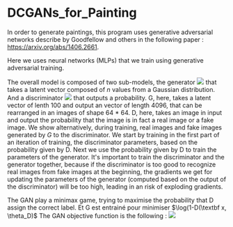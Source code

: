 # DCGANs_for_Painting

In order to generate paintings, this program uses generative adversarial networks describe by Goodfellow and others in the following paper : https://arxiv.org/abs/1406.2661.

Here we uses neural networks (MLPs) that we train using generative adversarial training.

The overall model is composed of two sub-models, the generator <img src="https://render.githubusercontent.com/render/math?math=G(\textbf z, \theta_G)"> that takes a latent vector composed of $n$ values from a Gaussian distribution.
And a discriminator <img src="https://render.githubusercontent.com/render/math?math=D(\textbf x, \theta_D)"> that outputs a probability.
G, here, takes a latent vector of lenth 100 and output an vector of length 4096, that can be rearranged in an images of shape 64 * 64.
D, here, takes an image in input and output the probability that the image is in fact a real image or a fake image.
We show alternatively, during training, real images and fake images generated by $G$ to the discriminator. We start by training in the first part of an iteration of training, the discriminator parameters, based on the probability given by D. Next we use the probability given by D to train the parameters of the generator.
It's important to train the discriminator and the generator together, because if the discriminator is too good to recognize real images from fake images at the beginning, the gradients we get for updating the parameters of the generator (computed based on the output of the discriminator) will be too high, leading in an risk of exploding gradients.

The GAN play a minimax game, trying to maximise the probability that D assign the correct label. Et G est entrainé pour minimiser $\log(1-D(\textbf x, \theta_D)$
The GAN objective function is the following : <img src="https://render.githubusercontent.com/render/math?math=\min_G \max_D V(D, G) = E_{x\sim pdata(x)}[logD(x)]+E_{z\sim pz(z)}[log(1−D(G(z)))]">
